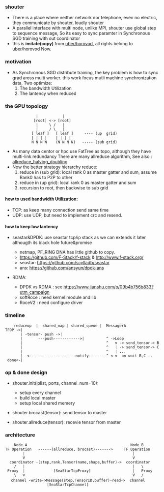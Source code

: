 ### shouter
- There is a place where neither network  nor telephone, even no electric, they communicate by shouter, loudly shouter
- A parallel interface with multi node, unlike MPI, shouter use global step to sequence message, So its easy to sync paramter in Synchronous SGD training with out coordinator
- this is **imitate(copy)** from [uber/horovod](https://github.com/uber/horovod), all rights belong to uber/horovod Now.

### motivation
- As Synchronous SGD distribute training, the key problem is how to sync grad aross multi worker.
  this work focus mutli machine synchronization data, Two optimize:
    1. The bandwidth Utilization
    2. The lantency when reduced 

### the GPU topology 
```
              |           |
             [root] <-> [root]
              |     \ /   |
              |     / \   |
            [ leaf ]   [ leaf ]     ---- (up  grid)
            | | | |    | | | |
            N N N N    (N N N N)   ----- (sub grid)
```
- As many data centor or hpc use FatTree as topo, although they have multi-link redundancy
  There are many allreduce algorithm, See also : [allreduce_halving_doubling](https://github.com/facebookincubator/gloo/blob/master/docs/algorithms.md#allreduce_halving_doubling)
- Now the better strategy hierarchy reduce:
    1. reduce in (sub grid): local rank 0 as master gatter and sum, assume Rank0 has to P2P to other
    2. reduce in (up grid):  local rank 0 as master gatter and sum
    3. recursion to root, then backwise to sub grid


####  how to used bandwidth Utilization:
- TCP: as keep many connection send same time
- UDP: use UDP, but need to implement crc and resend.

#### how to keep low lantency
- seastar&DPDK: use seastar tcp/ip stack as we can extends it later althougth its black hole future&promise 
  -  netmap, PF_RING DNA has little github to copy.
  - https://github.com/F-Stack/f-stack & http://www.f-stack.org/
  - seastar: https://github.com/scylladb/seastar
  - ans: https://github.com/ansyun/dpdk-ans

- RDMA: 
  - DPDK vs RDMA : see https://www.jianshu.com/p/09b4b756b833?utm_campaign
  - softRoce : need kernel module and lib 
  - RoceV2 : need configure driver

### timeline

``` 
    reduceop  |  shared_map | shared_queue |  MessagerA      
TFOP ->|
       | -tensor- push ->|
       |       ---push------------>|          ^ ->Loop 
       |                                      ^   v -> send_tensor-> B 
       |                                      ^   | -> send_tensor-> C
       |                                      ^   | ...
       |  <---------------------notify--------^ <-v  on wait B,C ..
 done<-|
``` 

### op & done design
- shouter.init(iplist, ports, channel_num=10): 
   - setup every channel
   - build local master
   - setup local shared memery

- shouter.brocast(tensor): send tensor to master 
- shouter.allreduce(tensor): recevie tensor from master


### architecture
```
    Node A                                               Node B    
TF Operation   ------(allreduce, brocast)------->     TF Operation  
        |                                                 |                    
        V                                                 V
  coordinator -(step,rank,Tensor(name,shape,buffer)->  coordinator
    /   |                                                 |   \
 Proxy  |             [SeaStarTcpProxy]                   |   Proxy
    \   v                                                 V   /
　 channel -write->Message(step,TensorID,buffer)-read->  channel
                   [SeaStarTcpChannel] 
```


